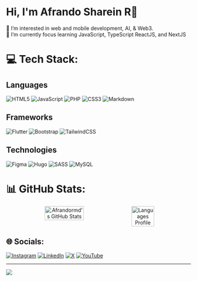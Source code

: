 # Hi, I'm Afrando Sharein R👋
👀 I’m interested in web and mobile development, AI, & Web3.  
🌱 I’m currently focus learning JavaScript, TypeScript ReactJS, and NextJS


# 💻 Tech Stack:

## Languages
<!-- ![Dart](https://img.shields.io/badge/dart-%230175C2.svg?style=for-the-badge&logo=dart&logoColor=white) -->
<!-- ![Python](https://img.shields.io/badge/python-3670A0?style=for-the-badge&logo=python&logoColor=ffdd54) -->
![HTML5](https://img.shields.io/badge/html5-%23E34F26.svg?style=for-the-badge&logo=html5&logoColor=white)
![JavaScript](https://img.shields.io/badge/javascript-%23323330.svg?style=for-the-badge&logo=javascript&logoColor=%23F7DF1E) 
![PHP](https://img.shields.io/badge/php-%23777BB4.svg?style=for-the-badge&logo=php&logoColor=white) 
![CSS3](https://img.shields.io/badge/css3-%231572B6.svg?style=for-the-badge&logo=css3&logoColor=white) 
![Markdown](https://img.shields.io/badge/markdown-%23000000.svg?style=for-the-badge&logo=markdown&logoColor=white)


## Frameworks
![Flutter](https://img.shields.io/badge/Flutter-%2302569B.svg?style=for-the-badge&logo=Flutter&logoColor=white)
![Bootstrap](https://img.shields.io/badge/bootstrap-%238511FA.svg?style=for-the-badge&logo=bootstrap&logoColor=white)
![TailwindCSS](https://img.shields.io/badge/tailwindcss-%2338B2AC.svg?style=for-the-badge&logo=tailwind-css&logoColor=white) 

## Technologies
![Figma](https://img.shields.io/badge/figma-%23F24E1E.svg?style=for-the-badge&logo=figma&logoColor=white) 
![Hugo](https://img.shields.io/badge/Hugo-black.svg?style=for-the-badge&logo=Hugo) 
![SASS](https://img.shields.io/badge/SASS-hotpink.svg?style=for-the-badge&logo=SASS&logoColor=white)
![MySQL](https://img.shields.io/badge/mysql-%2300000f.svg?style=for-the-badge&logo=mysql&logoColor=white)


# 📊 GitHub Stats:
<!-- [![Afrandormd's GitHub stats](https://github-readme-stats.vercel.app/api?username=afrandormd&show_icons=true&theme=tokyonight)](https://github.com/anuraghazra/github-readme-stats) -->
<p align="center" style="display: flex; justify-content: center; gap: 10px;">
  <img src="https://github-readme-stats.vercel.app/api?username=afrandormd&show_icons=true&theme=tokyonight" alt="Afrandormd's GitHub Stats" width="46%"/>
<!--   <img src="https://github-readme-stats.vercel.app/api?username=afrandormd&show_icons=true&theme=vue-dark)](https://github.com/anuraghazra/github-readme-stats" /> -->
  <img src="https://github-readme-stats.vercel.app/api/top-langs/?username=afrandormd&theme=tokyonight&hide_border=false&include_all_commits=false&count_private=false&layout=compact" alt="Languages Profile" width="35%" />
</p>
<!--
![](https://github-readme-streak-stats.herokuapp.com/?user=afrandormd&theme=tokyonight&hide_border=false)<br/>
![](https://github-readme-stats.vercel.app/api/top-langs/?username=afrandormd&theme=tokyonight&hide_border=false&include_all_commits=false&count_private=false&layout=compact)
-->
<!-- ![](https://github-profile-trophy.vercel.app/?username=afrandormd&theme=tokyonight&no-frame=false&no-bg=true&margin-w=4) -->

<!-- Proudly created with GPRM ( https://gprm.itsvg.in ) -->

## 🌐 Socials:
[![Instagram](https://img.shields.io/badge/Instagram-%23E4405F.svg?logo=Instagram&logoColor=white)](https://instagram.com/rando.zip) [![LinkedIn](https://img.shields.io/badge/LinkedIn-%230077B5.svg?logo=linkedin&logoColor=white)](https://linkedin.com/in/afrandormd) [![X](https://img.shields.io/badge/X-black.svg?logo=X&logoColor=white)](https://x.com/afrandormd) [![YouTube](https://img.shields.io/badge/YouTube-%23FF0000.svg?logo=YouTube&logoColor=white)](https://youtube.com/@afrandormd) 

---
[![](https://visitcount.itsvg.in/api?id=afrandormd&icon=0&color=6)](https://visitcount.itsvg.in)

